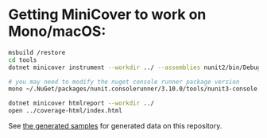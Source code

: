# Getting MiniCover to work on Mono/macOS:

```bash
msbuild /restore
cd tools
dotnet minicover instrument --workdir ../ --assemblies nunit2/bin/Debug/net472/console.dll --sources console/*.cs

# you may need to modify the nuget console runner package version
mono ~/.NuGet/packages/nunit.consolerunner/3.10.0/tools/nunit3-console.exe nunit2/bin/Debug/net472/nunit2.dll

dotnet minicover htmlreport --workdir ../
open ../coverage-html/index.html
```

See [the generated samples](generated-samples) for generated data on this repository.
